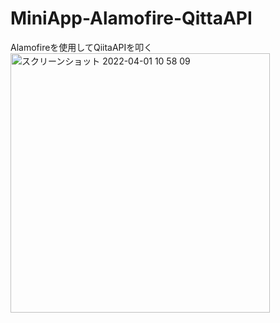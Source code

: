 # MiniApp-Alamofire-QittaAPI
Alamofireを使用してQiitaAPIを叩く
<img width="415" alt="スクリーンショット 2022-04-01 10 58 09" src="https://user-images.githubusercontent.com/65348333/161179719-f821e8c3-3047-4aff-b881-44ffeaa7dc85.png">
